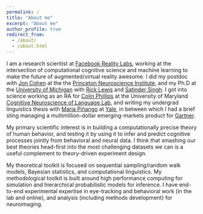 ```yaml
---
permalink: /
title: "About me"
excerpt: "About me"
author_profile: true
redirect_from: 
  - /about/
  - /about.html
---
```


I am a research scientist at [Facebook Reality Labs](https://research.fb.com/category/augmented-reality-virtual-reality/), working at the intersection of computational cognitive science and machine learning to make the future of augmented/virtual reality awesome. I did my postdoc with [Jon Cohen](https://psych.princeton.edu/person/jonathan-cohen) at the the [Princeton Neuroscience Institute](https://pni.princeton.edu), and my Ph.D at the [University of Michigan](https://www.umich.edu) with [Rick Lewis](http://www-personal.umich.edu/~rickl/ricklewis.html) and [Satinder Singh](http://web.eecs.umich.edu/~baveja/). I got into science working as an RA for [Colin Phillips](http://ling.umd.edu/~colin/) at the University of Maryland [Cognitive Neuroscience of Language Lab](https://www.colinphillips.net/language-science/cnl-lab/), and writing my undergrad linguistics thesis with [Maria Piñango](http://ling.yale.edu/people/maria-pi-ango) at [Yale](https://www.yale.edu), in between which I had a brief sting managing a multimillion-dollar emerging-markets product for [Gartner](http://www.gartner.com). 

My primary scientific interest is in building a computationally precise theory of human behavior, and testing it by using it to infer and predict cognitive processes jointly from behavioral and neural data. I think that smashing our best theories head-first into the most challenging datasets we can is a useful complement to theory-driven experiment design. 

My theoretical toolkit is focused on sequential sampling/random walk models, Bayesian statistics, and computational linguistics. My methodological toolkit is built around high performance computing for simulation and hierarchical probabilistic models for inference. I have end-to-end experimental expertise in eye-tracking and behavioral work (in the lab and online), and analysis (including methods development) for neuroimaging. 